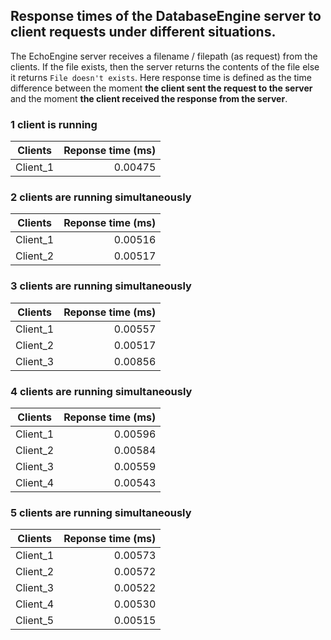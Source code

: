## Response times of the DatabaseEngine server to client requests under different situations.
The EchoEngine server receives a filename / filepath (as request) from the clients. If the file exists, then the server returns the contents of the file  else it returns `File doesn't exists`. Here response time is defined as the time difference between the moment **the client sent the request to the server** and the moment **the client received the response from the server**.
### 1 client is running
|   Clients     | Reponse time (ms)  |
| ------------- | ------------------:|
| Client_1      | 0.00475            |

### 2 clients are running simultaneously
|   Clients     | Reponse time (ms)  |
| ------------- | ------------------:|
| Client_1      | 0.00516            |
| Client_2      | 0.00517            |

### 3 clients are running simultaneously
|   Clients     | Reponse time (ms) |
| ------------- | -----------------:|
| Client_1      | 0.00557           |
| Client_2      | 0.00517           |
| Client_3      | 0.00856          |

### 4 clients are running simultaneously
|   Clients     | Reponse time (ms) |
| ------------- | -----------------:|
| Client_1      | 0.00596           |
| Client_2      | 0.00584           |
| Client_3      | 0.00559           |
| Client_4      | 0.00543           |

### 5 clients are running simultaneously
|   Clients     | Reponse time (ms) |
| ------------- | -----------------:|
| Client_1      | 0.00573           |
| Client_2      | 0.00572           |
| Client_3      | 0.00522           |
| Client_4      | 0.00530           |
| Client_5      | 0.00515           |

